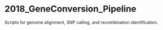 # 2018_GeneConversion_Pipeline
Scripts for genome alignment, SNP calling, and recombination identification.
